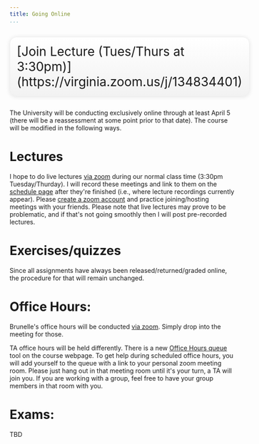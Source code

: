 ```yaml
---
title: Going Online
...
```


<div style="display:table; font-size:200%; margin: 1em auto; padding:1ex; box-shadow: 0 1px 10px rgba(0,0,0,.1); border: thin solid #eee; border-radius:1ex; background-image: linear-gradient(to bottom, #ffffff, #f2f2f2);">[Join Lecture (Tues/Thurs at 3:30pm)](https://virginia.zoom.us/j/134834401)</div>

The University will be conducting exclusively online through at least April 5 (there will be a reassessment at some point prior to that date). The course will be modified in the following ways.

# Lectures 

I hope to do live lectures [via zoom](https://virginia.zoom.us/j/134834401) during our normal class time (3:30pm Tuesday/Thurday). I will record these meetings and link to them on the [schedule page](/schedule.html) after they're finished (i.e., where lecture recordings currently appear). Please [create a zoom account](https://virginia.service-now.com/its?id=itsweb_kb_article&sys_id=65496792dbce6384a6ddc19115961912) and practice joining/hosting meetings with your friends. Please note that live lectures may prove to be problematic, and if that's not going smoothly then I will post pre-recorded lectures.


# Exercises/quizzes

Since all assignments have always been released/returned/graded online, the procedure for that will remain unchanged.


# Office Hours: 

Brunelle's office hours will be conducted [via zoom](https://virginia.zoom.us/j/2191769718). Simply drop into the meeting for those. 

TA office hours will be held differently. There is a new [Office Hours queue](https://kytos.cs.virginia.edu/ohq/?c=cs3102) tool on the course webpage. To get help during scheduled office hours, you will add yourself to the queue with a link to your personal zoom meeting room. Please just hang out in that meeting room until it's your turn, a TA will join you. If you are working with a group, feel free to have your group members in that room with you.


# Exams: 

TBD
